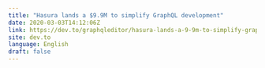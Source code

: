 ```yaml
---
title: "Hasura lands a $9.9M to simplify GraphQL development"
date: 2020-03-03T14:12:06Z
link: https://dev.to/graphqleditor/hasura-lands-a-9-9m-to-simplify-graphql-development-24bb?utm_medium=RSS&utm_source=news.12bit.vn
site: dev.to
language: English
draft: false
---
```

